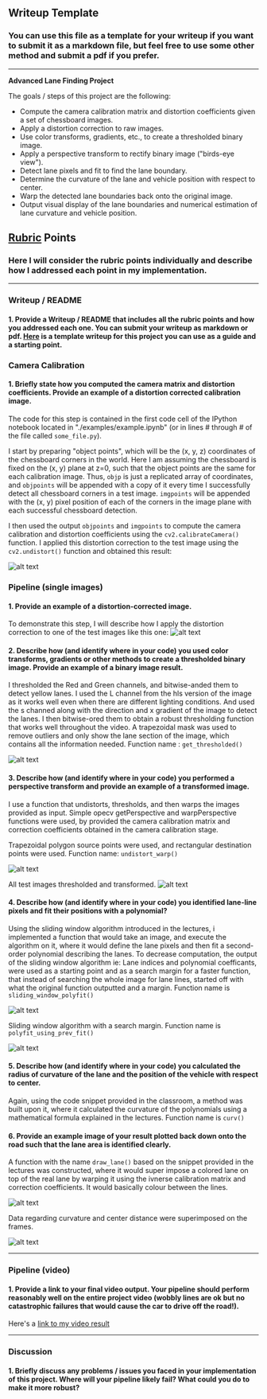 ## Writeup Template

### You can use this file as a template for your writeup if you want to submit it as a markdown file, but feel free to use some other method and submit a pdf if you prefer.

---

**Advanced Lane Finding Project**

The goals / steps of this project are the following:

* Compute the camera calibration matrix and distortion coefficients given a set of chessboard images.
* Apply a distortion correction to raw images.
* Use color transforms, gradients, etc., to create a thresholded binary image.
* Apply a perspective transform to rectify binary image ("birds-eye view").
* Detect lane pixels and fit to find the lane boundary.
* Determine the curvature of the lane and vehicle position with respect to center.
* Warp the detected lane boundaries back onto the original image.
* Output visual display of the lane boundaries and numerical estimation of lane curvature and vehicle position.

[//]: # (Image References)

[image1]: ./examples/undistort_output.png "Undistorted"
[image2]: ./test_images/test1.jpg "Road Transformed"
[image3]: ./examples/binary_combo_example.jpg "Binary Example"
[image4]: ./examples/warped_straight_lines.jpg "Warp Example"
[image5]: ./examples/color_fit_lines.png "Fit Visual"
[image6]: ./examples/example_output.png "Output"
[image7]: ./output_images/output_2_1.png "Calibration"
[image8]: ./output_images/output_6_1.png
[image9]: ./output_images/output_6_2.png "Road thresholded"
[image10]: ./output_images/output_6_3.png "Road thresholded & transformed"
[image11]: ./output_images/output_7_0.png "Test images pipelined"
[image12]: ./output_images/output_9_1.png 
[image13]: ./output_images/output_9_2.png
[image14]: ./output_images/output_11_1.png "Sliding window"
[image15]: ./output_images/output_13_1.png "Sliding window based on prev"
[image16]: ./output_images/output_17_1.png
[image17]: ./output_images/output_17_2.png "Lane super-imposed"
[image18]: ./output_images/output_19_1.png "Lane super-imposed with info"
[video1]: ./project_video.mp4 "Video"

## [Rubric](https://review.udacity.com/#!/rubrics/571/view) Points

### Here I will consider the rubric points individually and describe how I addressed each point in my implementation.  

---

### Writeup / README

#### 1. Provide a Writeup / README that includes all the rubric points and how you addressed each one.  You can submit your writeup as markdown or pdf.  [Here](https://github.com/udacity/CarND-Advanced-Lane-Lines/blob/master/writeup_template.md) is a template writeup for this project you can use as a guide and a starting point.  



### Camera Calibration

#### 1. Briefly state how you computed the camera matrix and distortion coefficients. Provide an example of a distortion corrected calibration image.

The code for this step is contained in the first code cell of the IPython notebook located in "./examples/example.ipynb" (or in lines # through # of the file called `some_file.py`).  

I start by preparing "object points", which will be the (x, y, z) coordinates of the chessboard corners in the world. Here I am assuming the chessboard is fixed on the (x, y) plane at z=0, such that the object points are the same for each calibration image.  Thus, `objp` is just a replicated array of coordinates, and `objpoints` will be appended with a copy of it every time I successfully detect all chessboard corners in a test image.  `imgpoints` will be appended with the (x, y) pixel position of each of the corners in the image plane with each successful chessboard detection.  

I then used the output `objpoints` and `imgpoints` to compute the camera calibration and distortion coefficients using the `cv2.calibrateCamera()` function.  I applied this distortion correction to the test image using the `cv2.undistort()` function and obtained this result: 

![alt text][image7]

### Pipeline (single images)

#### 1. Provide an example of a distortion-corrected image.

To demonstrate this step, I will describe how I apply the distortion correction to one of the test images like this one:
![alt text][image2]

#### 2. Describe how (and identify where in your code) you used color transforms, gradients or other methods to create a thresholded binary image.  Provide an example of a binary image result.

I thresholded the Red and Green channels, and bitwise-anded them to detect yellow lanes. I used the L channel from the hls version of the image as it works well even when there are different lighting conditions. And used the s channed along with the direction and x gradient of the image to detect the lanes. I then bitwise-ored them to obtain a robust thresholding function that works well throughout the video. A trapezoidal mask was used to remove outliers and only show the lane section of the image, which contains all the information needed. Function name : `get_thresholded()`

![alt text][image9]

#### 3. Describe how (and identify where in your code) you performed a perspective transform and provide an example of a transformed image.

I use a function that undistorts, thresholds, and then warps the images provided as input. Simple opecv getPerspective and warpPerspective functions were used, by provided the camera calibration matrix and correction coefficients obtained in the camera calibration stage.

Trapezoidal polygon source points were used, and rectangular destination points were used. Function name: `undistort_warp()`


![alt text][image10]

All test images thresholded and transformed.
![alt text][image11]


#### 4. Describe how (and identify where in your code) you identified lane-line pixels and fit their positions with a polynomial?

Using the sliding window algorithm introduced in the lectures, i implemented a function that would take an image, and execute the algorithm on it, where it would define the lane pixels and then fit a second-order polynomial describing the lanes. To decrease computation, the output of the sliding window algorithm ie: Lane indices and polynomial coefficants, were used as a starting point and as a search margin for a faster function, that instead of searching the whole image for lane lines, started off with what the original function outputted and a margin. Function name is `sliding_window_polyfit()`

![alt text][image14]

Sliding window algorithm with a search margin. Function name is `polyfit_using_prev_fit()`

![alt text][image15]

#### 5. Describe how (and identify where in your code) you calculated the radius of curvature of the lane and the position of the vehicle with respect to center.

Again, using the code snippet provided in the classroom, a method was built upon it, where it calculated the curvature of the polynomials using a mathematical formula explained in the lectures. Function name is `curv()`

#### 6. Provide an example image of your result plotted back down onto the road such that the lane area is identified clearly.

A function with the name `draw_lane()` based on the snippet provided in the lectures was constructed, where it would super impose a colored lane on top of the real lane by warping it using the ivnerse calibration matrix and correction coefficients. It would basically colour between the lines.

![alt text][image17]

Data regarding curvature and center distance were superimposed on the frames.

![alt text][image18]


---

### Pipeline (video)

#### 1. Provide a link to your final video output.  Your pipeline should perform reasonably well on the entire project video (wobbly lines are ok but no catastrophic failures that would cause the car to drive off the road!).

Here's a [link to my video result](./project_video_output.mp4)

---

### Discussion

#### 1. Briefly discuss any problems / issues you faced in your implementation of this project.  Where will your pipeline likely fail?  What could you do to make it more robust?


